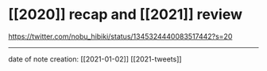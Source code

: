 # [[2020]] recap and [[2021]] review
https://twitter.com/nobu_hibiki/status/1345324440083517442?s=20

___
date of note creation: [[2021-01-02]]
[[2021-tweets]]